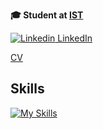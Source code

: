 **🎓 Student at [IST](https://tecnico.ulisboa.pt/pt/)**

[![Linkedin](https://i.sstatic.net/gVE0j.png) LinkedIn](https://www.linkedin.com/in/vasco-concei%C3%A7%C3%A3o-1w3e/)

[CV](Documents/CV%20-%20English.pdf)
## Skills
[![My Skills](https://skillicons.dev/icons?i=anaconda,arduino,c,cpp,cmake,docker,figma,git,github,gitlab,grafana,java,octave,p5js,postgres,py,pytorch)](https://skillicons.dev)
